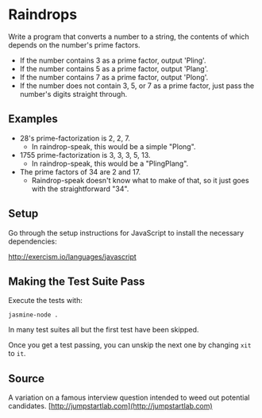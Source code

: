 # Raindrops

Write a program that converts a number to a string, the contents of which depends on the number's prime factors.

- If the number contains 3 as a prime factor, output 'Pling'.
- If the number contains 5 as a prime factor, output 'Plang'.
- If the number contains 7 as a prime factor, output 'Plong'.
- If the number does not contain 3, 5, or 7 as a prime factor,
  just pass the number's digits straight through.

## Examples

- 28's prime-factorization is 2, 2, 7.
  - In raindrop-speak, this would be a simple "Plong".
- 1755 prime-factorization is 3, 3, 3, 5, 13.
  - In raindrop-speak, this would be a "PlingPlang".
- The prime factors of 34 are 2 and 17.
  - Raindrop-speak doesn't know what to make of that,
    so it just goes with the straightforward "34".

## Setup

Go through the setup instructions for JavaScript to
install the necessary dependencies:

http://exercism.io/languages/javascript

## Making the Test Suite Pass

Execute the tests with:

    jasmine-node .

In many test suites all but the first test have been skipped.

Once you get a test passing, you can unskip the next one by
changing `xit` to `it`.

## Source

A variation on a famous interview question intended to weed out potential candidates. [http://jumpstartlab.com](http://jumpstartlab.com)
